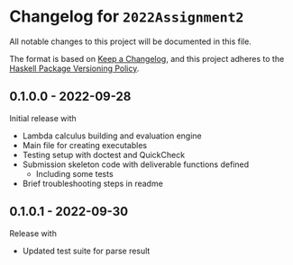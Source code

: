 # Changelog for `2022Assignment2`

All notable changes to this project will be documented in this file.

The format is based on [Keep a Changelog](https://keepachangelog.com/en/1.0.0/),
and this project adheres to the
[Haskell Package Versioning Policy](https://pvp.haskell.org/).

## 0.1.0.0 - 2022-09-28

Initial release with

- Lambda calculus building and evaluation engine
- Main file for creating executables
- Testing setup with doctest and QuickCheck
- Submission skeleton code with deliverable functions defined
  - Including some tests
- Brief troubleshooting steps in readme

## 0.1.0.1 - 2022-09-30

Release with

- Updated test suite for parse result 